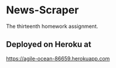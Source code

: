 # News-Scraper
The thirteenth homework assignment.

## Deployed on Heroku at
https://agile-ocean-86659.herokuapp.com